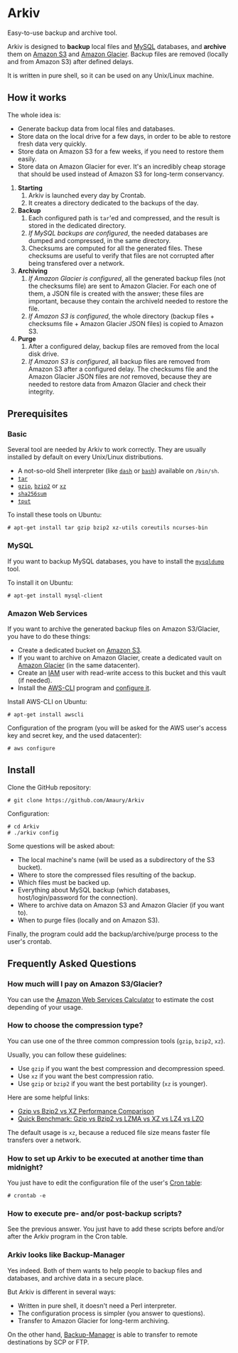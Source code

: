 Arkiv
=====

Easy-to-use backup and archive tool.

Arkiv is designed to **backup** local files and [MySQL](https://www.mysql.com/) databases, and **archive** them on [Amazon S3](https://aws.amazon.com/s3/) and [Amazon Glacier](https://aws.amazon.com/glacier/).
Backup files are removed (locally and from Amazon S3) after defined delays.

It is written in pure shell, so it can be used on any Unix/Linux machine.


How it works
------------

The whole idea is:
- Generate backup data from local files and databases.
- Store data on the local drive for a few days, in order to be able to restore fresh data very quickly.
- Store data on Amazon S3 for a few weeks, if you need to restore them easily.
- Store data on Amazon Glacier for ever. It's an incredibly cheap storage that should be used instead of Amazon S3 for long-term conservancy.

1. **Starting**
   1. Arkiv is launched every day by Crontab.
   2. It creates a directory dedicated to the backups of the day.
2. **Backup**
   1. Each configured path is `tar`'ed and compressed, and the result is stored in the dedicated directory.
   2. *If MySQL backups are configured*, the needed databases are dumped and compressed, in the same directory.
   3. Checksums are computed for all the generated files. These checksums are useful to verify that files are not corrupted after being transfered over a network.
3. **Archiving**
   1. *If Amazon Glacier is configured*, all the generated backup files (not the checksums file) are sent to Amazon Glacier. For each one of them, a JSON file is created with the answer; these files are important, because they contain the archiveId needed to restore the file.
   2. *If Amazon S3 is configured*, the whole directory (backup files + checksums file + Amazon Glacier JSON files) is copied to Amazon S3.
4. **Purge**
   1. After a configured delay, backup files are removed from the local disk drive.
   2. *If Amazon S3 is configured*, all backup files are removed from Amazon S3 after a configured delay. The checksums file and the Amazon Glacier JSON files are *not* removed, because they are needed to restore data from Amazon Glacier and check their integrity.


Prerequisites
-------------

### Basic

Several tool are needed by Arkiv to work correctly. They are usually installed by default on every Unix/Linux distributions.
- A not-so-old Shell interpreter (like [`dash`](https://en.wikipedia.org/wiki/Almquist_shell) or [`bash`](https://en.wikipedia.org/wiki/Bash_(Unix_shell))) available on `/bin/sh`.
- [`tar`](https://en.wikipedia.org/wiki/Tar_(computing))
- [`gzip`](https://en.wikipedia.org/wiki/Gzip), [`bzip2`](https://en.wikipedia.org/wiki/Bzip2) or [`xz`](https://en.wikipedia.org/wiki/Xz)
- [`sha256sum`](https://en.wikipedia.org/wiki/Sha256sum)
- [`tput`](https://en.wikipedia.org/wiki/Tput)

To install these tools on Ubuntu:
```shell
# apt-get install tar gzip bzip2 xz-utils coreutils ncurses-bin
```

### MySQL

If you want to backup MySQL databases, you have to install the [`mysqldump`](https://dev.mysql.com/doc/refman/5.7/en/mysqldump.html) tool.

To install it on Ubuntu:
```shell
# apt-get install mysql-client
```

### Amazon Web Services

If you want to archive the generated backup files on Amazon S3/Glacier, you have to do these things:
- Create a dedicated bucket on [Amazon S3](https://aws.amazon.com/s3/).
- If you want to archive on Amazon Glacier, create a dedicated vault on [Amazon Glacier](https://aws.amazon.com/glacier/) (in the same datacenter).
- Create an [IAM](https://aws.amazon.com/iam/) user with read-write access to this bucket and this vault (if needed).
- Install the [AWS-CLI](https://aws.amazon.com/cli/) program and [configure it](http://docs.aws.amazon.com/cli/latest/userguide/cli-chap-welcome.html).

Install AWS-CLI on Ubuntu:
```shell
# apt-get install awscli
```

Configuration of the program (you will be asked for the AWS user's access key and secret key, and the used datacenter):
```shell
# aws configure
```


Install
-------

Clone the GitHub repository:
```shell
# git clone https://github.com/Amaury/Arkiv
```

Configuration:
```shell
# cd Arkiv
# ./arkiv config
```

Some questions will be asked about:
- The local machine's name (will be used as a subdirectory of the S3 bucket).
- Where to store the compressed files resulting of the backup.
- Which files must be backed up.
- Everything about MySQL backup (which databases, host/login/password for the connection).
- Where to archive data on Amazon S3 and Amazon Glacier (if you want to).
- When to purge files (locally and on Amazon S3).

Finally, the program could add the backup/archive/purge process to the user's crontab.


Frequently Asked Questions
--------------------------

### How much will I pay on Amazon S3/Glacier?
You can use the [Amazon Web Services Calculator](https://calculator.s3.amazonaws.com/index.html) to estimate the cost depending of your usage.

### How to choose the compression type?
You can use one of the three common compression tools (`gzip`, `bzip2`, `xz`).

Usually, you can follow these guidelines:
- Use `gzip` if you want the best compression and decompression speed.
- Use `xz` if you want the best compression ratio.
- Use `gzip` or `bzip2` if you want the best portability (`xz` is younger).

Here are some helpful links:
- [Gzip vs Bzip2 vs XZ Performance Comparison](https://www.rootusers.com/gzip-vs-bzip2-vs-xz-performance-comparison/)
- [Quick Benchmark: Gzip vs Bzip2 vs LZMA vs XZ vs LZ4 vs LZO](https://catchchallenger.first-world.info/wiki/Quick_Benchmark:_Gzip_vs_Bzip2_vs_LZMA_vs_XZ_vs_LZ4_vs_LZO)

The default usage is `xz`, because a reduced file size means faster file transfers over a network.

### How to set up Arkiv to be executed at another time than midnight?
You just have to edit the configuration file of the user's [Cron table](https://en.wikipedia.org/wiki/Cron):
```shell
# crontab -e
```

### How to execute pre- and/or post-backup scripts?
See the previous answer. You just have to add these scripts before and/or after the Arkiv program in the Cron table.

### Arkiv looks like Backup-Manager
Yes indeed. Both of them wants to help people to backup files and databases, and archive data in a secure place.

But Arkiv is different in several ways:
- Written in pure shell, it doesn't need a Perl interpreter.
- The configuration process is simpler (you answer to questions).
- Transfer to Amazon Glacier for long-term archiving.

On the other hand, [Backup-Manager](https://github.com/sukria/Backup-Manager) is able to transfer to remote destinations by SCP or FTP.

